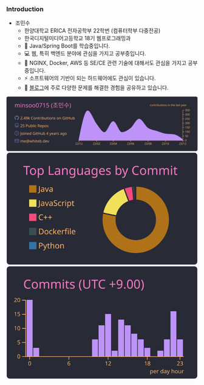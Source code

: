 

<!--
**minsoo0715/minsoo0715** is a ✨ _special_ ✨ repository because its `README.md` (this file) appears on your GitHub profile.
!-->



<!--
Here are some ideas to get you started:

- 🔭 I’m currently working on ...
- 👯 I’m looking to collaborate on ...
- 🤔 I’m looking for help with ...
- 💬 Ask me about ...
- 📫 How to reach me: ...
- 😄 Pronouns: ...
- ⚡ Fun fact: ...
-->

### Introduction

- 조민수
  - 한양대학교 ERICA 전자공학부 22학번 (컴퓨터학부 다중전공)
  - 한국디지털미디어고등학교 18기 웹프로그래밍과
  - 🌱 Java/Spring Boot를 학습중입니다.
  - 💻 웹, 특히 백엔드 분야에 관심을 가지고 공부중입니다.
  - 🔭 NGINX, Docker, AWS 등 SE/CE 관련 기술에 대해서도 관심을 가지고 공부중입니다.
  - ⚡ 소프트웨어의 기반이 되는 하드웨어에도 관심이 있습니다.
  - 📝 [블로그](https://blog.naver.com/minsoo0715)에 주로 다양한 문제를 해결한 경험을 공유하고 있습니다.
  
![](https://raw.githubusercontent.com/minsoo0715/minsoo0715/main/profile-summary-card-output/dracula/0-profile-details.svg)
![](https://raw.githubusercontent.com/minsoo0715/minsoo0715/main/profile-summary-card-output/dracula/2-most-commit-language.svg)
![](https://raw.githubusercontent.com/minsoo0715/minsoo0715/main/profile-summary-card-output/dracula/4-productive-time.svg)
